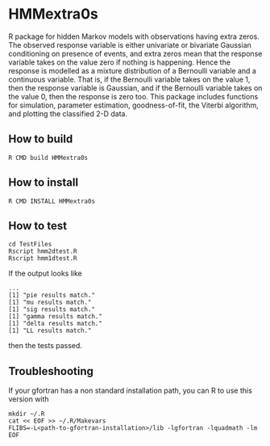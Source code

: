 # HMMextra0s

R package for hidden Markov models with observations having extra zeros. The observed response variable is either univariate or bivariate Gaussian conditioning on presence of events, and extra zeros mean that the response variable takes on the value zero if nothing is happening. Hence the response is modelled as a mixture distribution of a Bernoulli variable and a continuous variable. That is, if the Bernoulli variable takes on the value 1, then the response variable is Gaussian, and if the Bernoulli variable takes on the value 0, then the response is zero too. This package includes functions for simulation, parameter estimation, goodness-of-fit, the Viterbi algorithm, and plotting the classified 2-D data.

## How to build 

```
R CMD build HMMextra0s
```

## How to install

```
R CMD INSTALL HMMextra0s
```

## How to test 

```
cd TestFiles
Rscript hmm2dtest.R
Rscript hmm1dtest.R
```
If the output looks like
```
...
[1] "pie results match."
[1] "mu results match."
[1] "sig results match."
[1] "gamma results match."
[1] "delta results match."
[1] "LL results match."

```
then the tests passed.

## Troubleshooting

If your gfortran has a non standard installation path, you can R to use this version with
```
mkdir ~/.R
cat << EOF >> ~/.R/Makevars
FLIBS=-L<path-to-gfortran-installation>/lib -lgfortran -lquadmath -lm
EOF
```


